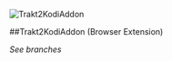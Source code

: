 ![Trakt2KodiAddon](https://github.com/anxdpanic/Trakt2KodiAddon-Extension/blob/chrome/images/icon_128.png?raw=true)

##Trakt2KodiAddon (Browser Extension)

_See branches_
